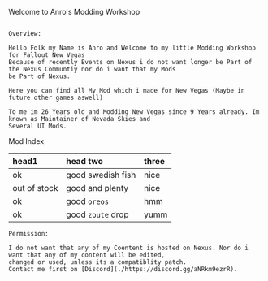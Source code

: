 Welcome to Anro's Modding Workshop


```

Overview:

Hello Folk my Name is Anro and Welcome to my little Modding Workshop for Fallout New Vegas
Because of recently Events on Nexus i do not want longer be Part of the Nexus Communtiy nor do i want that my Mods 
be Part of Nexus.

Here you can find all My Mod which i made for New Vegas (Maybe in future other games aswell)

To me im 26 Years old and Modding New Vegas since 9 Years already. Im known as Maintainer of Nevada Skies and 
Several UI Mods.
```

Mod Index

| head1        | head two          | three |
|:-------------|:------------------|:------|
| ok           | good swedish fish | nice  |
| out of stock | good and plenty   | nice  |
| ok           | good `oreos`      | hmm   |
| ok           | good `zoute` drop | yumm  |

```
Permission:

I do not want that any of my Coentent is hosted on Nexus. Nor do i want that any of my content will be edited,
changed or used, unless its a compatiblity patch.
Contact me first on [Discord](./https://discord.gg/aNRkm9ezrR).
```
